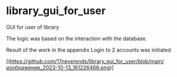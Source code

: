 # library_gui_for_user
GUI for user of library 

The logic was based on the interaction with the database. 

Result of the work in the appendix 
Login to 2 accounts was initiated 

[(https://github.com/17neverends/library_gui_for_user/blob/main/изображение_2023-10-13_161226466.png)]
